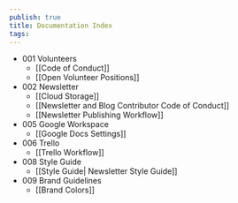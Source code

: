 ```yaml
---
publish: true
title: Documentation Index
tags:
---
```

- 001 Volunteers
	- [[Code of Conduct]]
	- [[Open Volunteer Positions]]
- 002 Newsletter
	- [[Cloud Storage]]
	- [[Newsletter and Blog Contributor Code of Conduct]]
	- [[Newsletter Publishing Workflow]]
- 005 Google Workspace
	- [[Google Docs Settings]]
- 006 Trello
	- [[Trello Workflow]]
- 008 Style Guide
	- [[Style Guide| Newsletter Style Guide]]
- 009 Brand Guidelines
	- [[Brand Colors]]